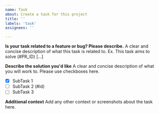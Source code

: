 ```yaml
---
name: Task
about: Create a task for this project
title: ''
labels: 'task'
assignees: ''

---
```


**Is your task related to a feature or bug? Please describe.**
A clear and concise description of what this task is related to. Ex. This task aims to solve (#PR_ID) [...]

**Describe the solution you'd like**
A clear and concise description of what you will work to. Please use checkboxes here.

- [x] SubTask 1
- [ ] SubTask 2 (#id)
- [ ] SubTask 3

**Additional context**
Add any other context or screenshots about the task here.
